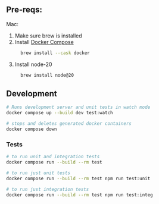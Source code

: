 ## Pre-reqs:

Mac:

1. Make sure brew is installed
2. Install [Docker Compose](https://docs.docker.com/compose/install/)
   ```bash
     brew install --cask docker
   ```
3. Install node-20
   ```bash
     brew install node@20
   ```

## Development

```bash
# Runs development server and unit tests in watch mode
docker compose up --build dev test:watch

# stops and deletes generated docker containers
docker compose down
```

### Tests

```bash
# to run unit and integration tests
docker compose run --build --rm test
```

```bash
# to run just unit tests
docker compose run --build --rm test npm run test:unit
```

```bash
# to run just integration tests
docker compose run --build --rm test npm run test:integ
```
